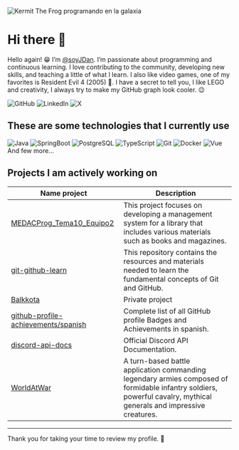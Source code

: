 ![Kermit The Frog programando en la galaxia](https://i.imgur.com/gOmSTjv.png)

# Hi there 👋
Hello again! 😁 I’m [@soyJDan](https://github.com/soyJDan). I’m passionate about programming and continuous learning. I love contributing to the community, developing new skills, and teaching a little of what I learn. I also like video games, one of my favorites is Resident Evil 4 (2005) 💖. I have a secret to tell you, I like LEGO and creativity, I always try to make my GitHub graph look cooler. 😉

![GitHub](https://img.shields.io/badge/Github-%2312100E?style=for-the-badge&logo=Github&logoColor=white)
![LinkedIn](https://img.shields.io/badge/LinkedIn-%230A66C2.svg?style=for-the-badge&logo=LinkedIn&logoColor=white)
![X](https://img.shields.io/badge/Twitter-%2312100E.svg?style=for-the-badge&logo=X&logoColor=white)

## These are some technologies that I currently use

![Java](https://github.com/soyJDan/soyJDan/assets/110744245/0c57f6f5-070e-41b5-b916-4edb40da5cf7)
![SpringBoot](https://github.com/soyJDan/soyJDan/assets/110744245/b3a7d38d-054a-44d2-bb80-26062262b974)
![PostgreSQL](https://github.com/soyJDan/soyJDan/assets/110744245/15f2c5f9-50c3-4fd5-9e6c-a077e682d9de)
![TypeScript](https://github.com/soyJDan/soyJDan/assets/110744245/d8fe065c-8905-4a2d-ae7e-332d9baae562)
![Git](https://github.com/soyJDan/soyJDan/assets/110744245/afe9c990-de9d-4736-a6be-8ed7ce9560d7)
![Docker](https://github.com/soyJDan/soyJDan/assets/110744245/cfc37d2c-5a8e-4703-8f96-4d7d1e08ea7a)
![Vue](https://github.com/soyJDan/soyJDan/assets/110744245/4436d0d2-dfbd-44f9-bc64-25c294521aac)
And few more...

## Projects I am actively working on
| Name project | Description |
---------------|-------------|
| [MEDACProg_Tema10_Equipo2](https://github.com/ojados/MEDACProg_Tema10_Equipo2) | This project focuses on developing a management system for a library that includes various materials such as books and magazines. |
| [git-github-learn](https://github.com/soyJDan/git-github-learn) | This repository contains the resources and materials needed to learn the fundamental concepts of Git and GitHub. |
| [Balkkota](https://github.com/soyJDan/Balkkota) | Private project |
| [github-profile-achievements/spanish](https://github.com/soyJDan/spanish) | Complete list of all GitHub profile Badges and Achievements in spanish. |
| [discord-api-docs](https://github.com/soyJDan/discord-api-docs) | Official Discord API Documentation. |
| [WorldAtWar](https://github.com/soyJDan/WorldAtWar) |A turn-based battle application commanding legendary armies composed of formidable infantry soldiers, powerful cavalry, mythical generals and impressive creatures.|

---
Thank you for taking your time to review my profile. 🤩
